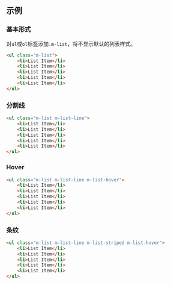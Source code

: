 ## 示例
### 基本形式

对`ul`或`ol`标签添加`.m-list`，将不显示默认的列表样式。

<div class="m-example"></div>

```html
<ul class="m-list">
    <li>List Item</li>
    <li>List Item</li>
    <li>List Item</li>
    <li>List Item</li>
    <li>List Item</li>
</ul>
```

### 分割线

<div class="m-example"></div>

```html
<ul class="m-list m-list-line">
    <li>List Item</li>
    <li>List Item</li>
    <li>List Item</li>
    <li>List Item</li>
    <li>List Item</li>
</ul>
```

### Hover

<div class="m-example"></div>

```html
<ul class="m-list m-list-line m-list-hover">
    <li>List Item</li>
    <li>List Item</li>
    <li>List Item</li>
    <li>List Item</li>
    <li>List Item</li>
</ul>
```

### 条纹

<div class="m-example"></div>

```html
<ul class="m-list m-list-line m-list-striped m-list-hover">
    <li>List Item</li>
    <li>List Item</li>
    <li>List Item</li>
    <li>List Item</li>
    <li>List Item</li>
</ul>
```
